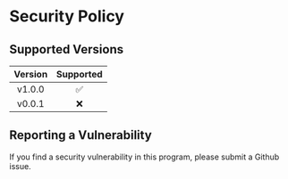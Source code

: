 # Security Policy

## Supported Versions
| Version | Supported          |
|:-------:|:------------------:|
| v1.0.0  | :white_check_mark: |
| v0.0.1  |         :x:        |


## Reporting a Vulnerability

If you find a security vulnerability in this program, please submit a Github issue. 
